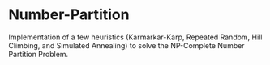 # Number-Partition

Implementation of a few heuristics (Karmarkar-Karp, Repeated Random, Hill Climbing, and Simulated Annealing)
to solve the NP-Complete Number Partition Problem.
